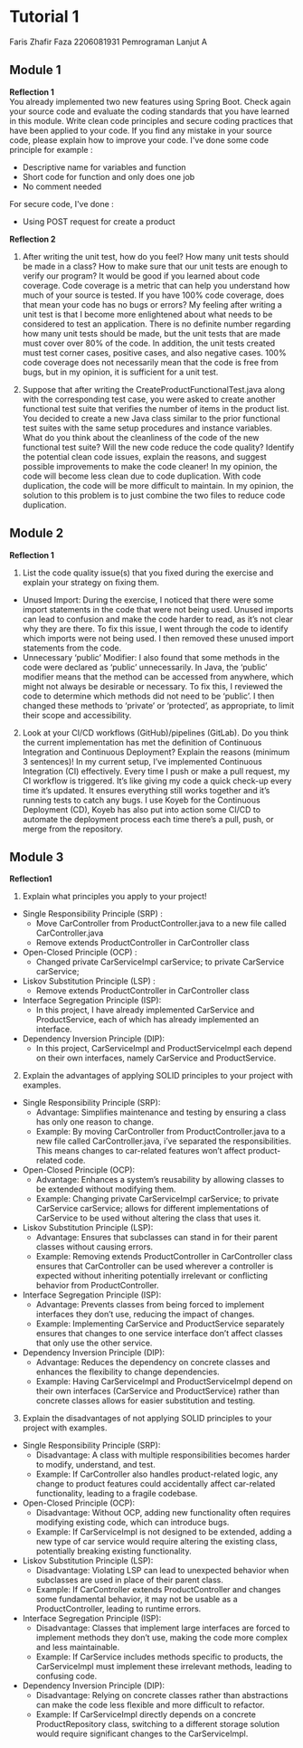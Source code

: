 # Tutorial 1  
  
Faris Zhafir Faza
2206081931
Pemrograman Lanjut A

## Module 1

**Reflection 1**  
You already implemented two new features using Spring Boot. Check again your source code and evaluate the coding standards that you have learned in this module. Write clean code principles and secure coding practices that have been applied to your code.  If you find any mistake in your source code, please explain how to improve your code.
I've done some code principle for example : 
- Descriptive name for variables and function
- Short code for function and only does one job
- No comment needed

For secure code, I've done :
- Using POST request for create a product

**Reflection 2**  
1. After writing the unit test, how do you feel? How many unit tests should be made in a class? How to make sure that our unit tests are enough to verify our program? It would be good if you learned about code coverage. Code coverage is a metric that can help you understand how much of your source is tested. If you have 100% code coverage, does that mean your code has no bugs or errors?
My feeling after writing a unit test is that I become more enlightened about what needs to be considered to test an application. There is no definite number regarding how many unit tests should be made, but the unit tests that are made must cover over 80% of the code. In addition, the unit tests created must test corner cases, positive cases, and also negative cases. 100% code coverage does not necessarily mean that the code is free from bugs, but in my opinion, it is sufficient for a unit test.

2. Suppose that after writing the CreateProductFunctionalTest.java along with the corresponding test case, you were asked to create another functional test suite that verifies the number of items in the product list. You decided to create a new Java class similar to the prior functional test suites with the same setup procedures and instance variables.  
What do you think about the cleanliness of the code of the new functional test suite? Will the new code reduce the code quality? Identify the potential clean code issues, explain the reasons, and suggest possible improvements to make the code cleaner!
In my opinion, the code will become less clean due to code duplication. With code duplication, the code will be more difficult to maintain. In my opinion, the solution to this problem is to just combine the two files to reduce code duplication.

## Module 2

**Reflection 1** 
1. List the code quality issue(s) that you fixed during the exercise and explain your strategy on fixing them. 
- Unused Import: During the exercise, I noticed that there were some import statements in the code that were not being used. Unused imports can lead to confusion and make the code harder to read, as it’s not clear why they are there. To fix this issue, I went through the code to identify which imports were not being used. I then removed these unused import statements from the code.
- Unnecessary ‘public’ Modifier: I also found that some methods in the code were declared as ‘public’ unnecessarily. In Java, the ‘public’ modifier means that the method can be accessed from anywhere, which might not always be desirable or necessary. To fix this, I reviewed the code to determine which methods did not need to be ‘public’. I then changed these methods to ‘private’ or ‘protected’, as appropriate, to limit their scope and accessibility.

2. Look at your CI/CD workflows (GitHub)/pipelines (GitLab). Do you think the current implementation has met the definition of Continuous Integration and Continuous Deployment? Explain the reasons (minimum 3 sentences)!
In my current setup, I’ve implemented Continuous Integration (CI) effectively. Every time I push or make a pull request, my CI workflow is triggered. It’s like giving my code a quick check-up every time it’s updated. It ensures everything still works together and it’s running tests to catch any bugs.
I use Koyeb for the Continuous Deployment (CD), Koyeb has also put into action some CI/CD to automate the deployment process each time there’s a pull, push, or merge from the repository.

## Module 3

**Reflection1**
1. Explain what principles you apply to your project!
- Single Responsibility Principle (SRP) : 
    - Move CarController from ProductController.java to a new file called CarController.java
    - Remove extends ProductController in CarController class 
- Open-Closed Principle (OCP) : 
    - Changed private CarServiceImpl carService; to private CarService carService;
- Liskov Substitution Principle (LSP) : 
    - Remove extends ProductController in CarController class 
- Interface Segregation Principle (ISP):
    - In this project, I have already implemented CarService and ProductService, each of which has already implemented an interface.
- Dependency Inversion Principle (DIP):
    - In this project, CarServiceImpl and ProductServiceImpl each depend on their own interfaces, namely CarService and ProductService.

2. Explain the advantages of applying SOLID principles to your project with examples.
- Single Responsibility Principle (SRP):
    - Advantage: Simplifies maintenance and testing by ensuring a class has only one reason to change.
    - Example: By moving CarController from ProductController.java to a new file called CarController.java, i’ve separated the responsibilities. This means changes to car-related features won’t affect product-related code.
- Open-Closed Principle (OCP):
    - Advantage: Enhances a system’s reusability by allowing classes to be extended without modifying them.
    - Example: Changing private CarServiceImpl carService; to private CarService carService; allows for different implementations of CarService to be used without altering the class that uses it.
- Liskov Substitution Principle (LSP):
    - Advantage: Ensures that subclasses can stand in for their parent classes without causing errors.
    - Example: Removing extends ProductController in CarController class ensures that CarController can be used wherever a controller is expected without inheriting potentially irrelevant or conflicting behavior from ProductController.
- Interface Segregation Principle (ISP):
    - Advantage: Prevents classes from being forced to implement interfaces they don’t use, reducing the impact of changes.
    - Example: Implementing CarService and ProductService separately ensures that changes to one service interface don’t affect classes that only use the other service.
- Dependency Inversion Principle (DIP):
    - Advantage: Reduces the dependency on concrete classes and enhances the flexibility to change dependencies.
    - Example: Having CarServiceImpl and ProductServiceImpl depend on their own interfaces (CarService and ProductService) rather than concrete classes allows for easier substitution and testing.

3. Explain the disadvantages of not applying SOLID principles to your project with examples.
- Single Responsibility Principle (SRP):
    - Disadvantage: A class with multiple responsibilities becomes harder to modify, understand, and test.
    - Example: If CarController also handles product-related logic, any change to product features could accidentally affect car-related functionality, leading to a fragile codebase.
- Open-Closed Principle (OCP):
    - Disadvantage: Without OCP, adding new functionality often requires modifying existing code, which can introduce bugs.
    - Example: If CarServiceImpl is not designed to be extended, adding a new type of car service would require altering the existing class, potentially breaking existing functionality.
- Liskov Substitution Principle (LSP):
    - Disadvantage: Violating LSP can lead to unexpected behavior when subclasses are used in place of their parent class.
    - Example: If CarController extends ProductController and changes some fundamental behavior, it may not be usable as a ProductController, leading to runtime errors.
- Interface Segregation Principle (ISP):
    - Disadvantage: Classes that implement large interfaces are forced to implement methods they don’t use, making the code more complex and less maintainable.
    - Example: If CarService includes methods specific to products, the CarServiceImpl must implement these irrelevant methods, leading to confusing code.
- Dependency Inversion Principle (DIP):
    - Disadvantage: Relying on concrete classes rather than abstractions can make the code less flexible and more difficult to refactor.
    - Example: If CarServiceImpl directly depends on a concrete ProductRepository class, switching to a different storage solution would require significant changes to the CarServiceImpl.